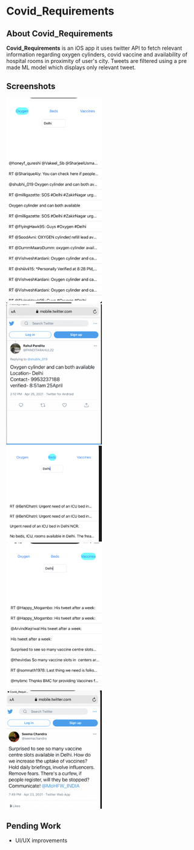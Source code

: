 # Covid_Requirements

## About Covid_Requirements

**Covid_Requirements** is an iOS app it uses twitter API to fetch relevant information regarding oxygen cylinders, covid vaccine and availability of hospital rooms in proximity of user's city.
Tweets are filtered using a pre made ML model which displays only relevant tweet.

## Screenshots

<img src="/screenshots/1.png" width="50%" >
<img src="/screenshots/2.png" width="50%" >
<img src="/screenshots/3.png" width="50%" >
<img src="/screenshots/4.png" width="50%" >
<img src="/screenshots/5.png" width="50%" >

## Pending Work

- UI/UX improvements 



